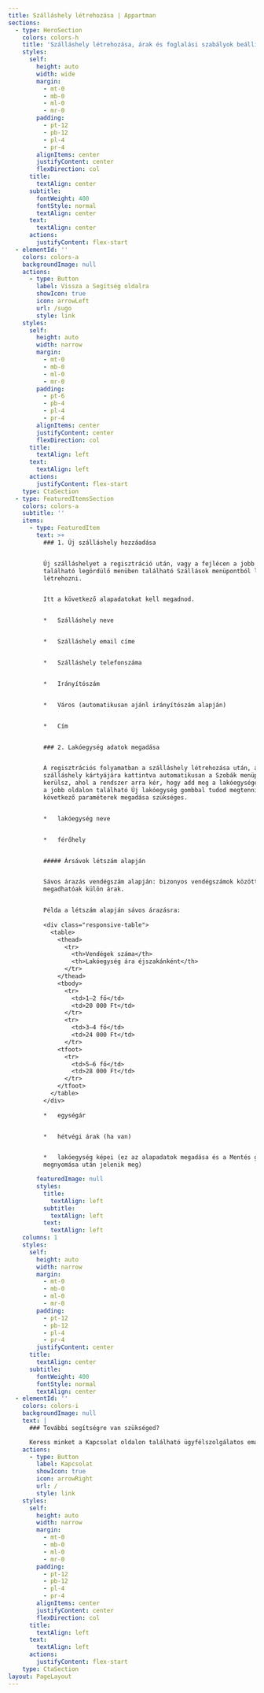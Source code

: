 ```yaml
---
title: Szálláshely létrehozása | Appartman
sections:
  - type: HeroSection
    colors: colors-h
    title: 'Szálláshely létrehozása, árak és foglalási szabályok beállítása'
    styles:
      self:
        height: auto
        width: wide
        margin:
          - mt-0
          - mb-0
          - ml-0
          - mr-0
        padding:
          - pt-12
          - pb-12
          - pl-4
          - pr-4
        alignItems: center
        justifyContent: center
        flexDirection: col
      title:
        textAlign: center
      subtitle:
        fontWeight: 400
        fontStyle: normal
        textAlign: center
      text:
        textAlign: center
      actions:
        justifyContent: flex-start
  - elementId: ''
    colors: colors-a
    backgroundImage: null
    actions:
      - type: Button
        label: Vissza a Segítség oldalra
        showIcon: true
        icon: arrowLeft
        url: /sugo
        style: link
    styles:
      self:
        height: auto
        width: narrow
        margin:
          - mt-0
          - mb-0
          - ml-0
          - mr-0
        padding:
          - pt-6
          - pb-4
          - pl-4
          - pr-4
        alignItems: center
        justifyContent: center
        flexDirection: col
      title:
        textAlign: left
      text:
        textAlign: left
      actions:
        justifyContent: flex-start
    type: CtaSection
  - type: FeaturedItemsSection
    colors: colors-a
    subtitle: ''
    items:
      - type: FeaturedItem
        text: >+
          ### 1. Új szálláshely hozzáadása


          Új szálláshelyet a regisztráció után, vagy a fejlécen a jobb oldalon
          található legördülő menüben található Szállások menüpontból lehet
          létrehozni.


          Itt a következő alapadatokat kell megadnod.


          *   Szálláshely neve


          *   Szálláshely email címe


          *   Szálláshely telefonszáma


          *   Irányítószám


          *   Város (automatikusan ajánl irányítószám alapján)


          *   Cím


          ### 2. Lakóegység adatok megadása


          A regisztrációs folyamatban a szálláshely létrehozása után, a
          szálláshely kártyájára kattintva automatikusan a Szobák menüpontba
          kerülsz, ahol a rendszer arra kér, hogy add meg a lakóegységeket. Ezt
          a jobb oldalon található Új lakóegység gombbal tudod megtenni. A
          következő paraméterek megadása szükséges.


          *   lakóegység neve


          *   férőhely


          ##### Ársávok létszám alapján


          Sávos árazás vendégszám alapján: bizonyos vendégszámok között
          megadhatóak külön árak.


          Példa a létszám alapján sávos árazásra:
          
          <div class="responsive-table">
            <table>
              <thead>
                <tr>
                  <th>Vendégek száma</th>
                  <th>Lakóegység ára éjszakánként</th>
                </tr>
              </thead>
              <tbody>
                <tr>
                  <td>1–2 fő</td>
                  <td>20 000 Ft</td>
                </tr>
                <tr>
                  <td>3–4 fő</td>
                  <td>24 000 Ft</td>
                </tr>
              <tfoot>
                <tr>
                  <td>5–6 fő</td>
                  <td>28 000 Ft</td>
                </tr>
              </tfoot>
            </table>
          </div>
          
          *   egységár


          *   hétvégi árak (ha van)


          *   lakóegység képei (ez az alapadatok megadása és a Mentés gomb
          megnyomása után jelenik meg)

        featuredImage: null
        styles:
          title:
            textAlign: left
          subtitle:
            textAlign: left
          text:
            textAlign: left
    columns: 1
    styles:
      self:
        height: auto
        width: narrow
        margin:
          - mt-0
          - mb-0
          - ml-0
          - mr-0
        padding:
          - pt-12
          - pb-12
          - pl-4
          - pr-4
        justifyContent: center
      title:
        textAlign: center
      subtitle:
        fontWeight: 400
        fontStyle: normal
        textAlign: center
  - elementId: ''
    colors: colors-i
    backgroundImage: null
    text: |
      ### További segítségre van szükséged?

      Keress minket a Kapcsolat oldalon található ügyfélszolgálatos email címen!
    actions:
      - type: Button
        label: Kapcsolat
        showIcon: true
        icon: arrowRight
        url: /
        style: link
    styles:
      self:
        height: auto
        width: narrow
        margin:
          - mt-0
          - mb-0
          - ml-0
          - mr-0
        padding:
          - pt-12
          - pb-12
          - pl-4
          - pr-4
        alignItems: center
        justifyContent: center
        flexDirection: col
      title:
        textAlign: left
      text:
        textAlign: left
      actions:
        justifyContent: flex-start
    type: CtaSection
layout: PageLayout
---
```

